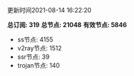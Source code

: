 更新时间2021-08-14 16:22:20

**总订阅: 319**
**总节点: 21048**
**有效节点: 5846**
- ss节点: 4155
- v2ray节点: 1512
- ssr节点: 39
- trojan节点: 140
